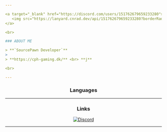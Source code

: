 ```yaml
---

<a target="_blank" href="https://discord.com/users/151762679659233280">
   <img src="https://lanyard.cnrad.dev/api/151762679659233280?borderRadius=5px&bg=161B22" align="right" />
</a>

<br>

### ABOUT ME

> **`SourcePawn Developer`**
>  
> **https://cph-gaming.dk/** <br> **j**

<br>

---
```


<div align="center">
  <h3>Languages</h3>
    

</div>

---

<div align="center">
  <h3>Links</h3>
  
  <a target="_blank" href="https://discord.com/users/151762679659233280"><img src="https://img.shields.io/static/v1?label=&message=Discord&color=161B22&style=for-the-badge&logo=discord" alt="Discord" /></a>
</div>

---
